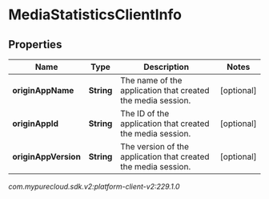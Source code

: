# MediaStatisticsClientInfo


## Properties

| Name | Type | Description | Notes |
| ------------ | ------------- | ------------- | ------------- |
| **originAppName** | **String** | The name of the application that created the media session. |  [optional] |
| **originAppId** | **String** | The ID of the application that created the media session. |  [optional] |
| **originAppVersion** | **String** | The version of the application that created the media session. |  [optional] |




_com.mypurecloud.sdk.v2:platform-client-v2:229.1.0_

